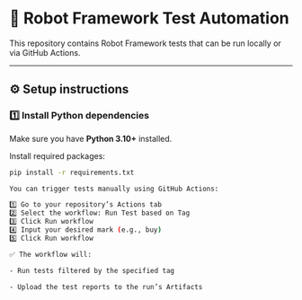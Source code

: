 # 🚀 Robot Framework Test Automation

This repository contains Robot Framework tests that can be run locally or via GitHub Actions.

---

## ⚙️ **Setup instructions**

### 1️⃣ Install Python dependencies

Make sure you have **Python 3.10+** installed.

Install required packages:
```bash
pip install -r requirements.txt

You can trigger tests manually using GitHub Actions:

1️⃣ Go to your repository’s Actions tab
2️⃣ Select the workflow: Run Test based on Tag
3️⃣ Click Run workflow
4️⃣ Input your desired mark (e.g., buy)
5️⃣ Click Run workflow

✅ The workflow will:

- Run tests filtered by the specified tag

- Upload the test reports to the run’s Artifacts
